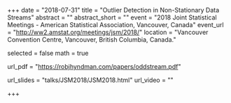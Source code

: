 +++
date = "2018-07-31"
title = "Outlier Detection in Non-Stationary Data Streams"
abstract = ""
abstract_short = ""
event = "2018 Joint Statistical Meetings - American Statistical Association, Vancouver, Canada"
event_url = "http://ww2.amstat.org/meetings/jsm/2018/"
location = "Vancouver Convention Centre, Vancouver, British Columbia, Canada."
  
  
selected = false
math = true
  
url_pdf = "https://robjhyndman.com/papers/oddstream.pdf"
  
url_slides = "talks/JSM2018/JSM2018.html"
url_video = ""
  
+++
    
    
    
    